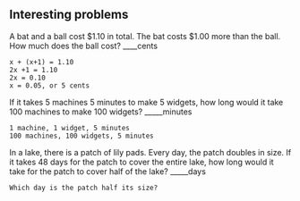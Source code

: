 ## Interesting problems

A bat and a ball cost $1.10 in total. The bat costs $1.00 more than the ball. How much does the ball cost? ____cents
 
```
x + (x+1) = 1.10
2x +1 = 1.10
2x = 0.10
x = 0.05, or 5 cents
```

If it takes 5 machines 5 minutes to make 5 widgets, how long would it take 100 machines to make 100 widgets? _____minutes

```
1 machine, 1 widget, 5 minutes
100 machines, 100 widgets, 5 minutes
```

In a lake, there is a patch of lily pads. Every day, the patch doubles in size. If it takes 48 days for the patch to cover the entire lake, how long would it take for the patch to cover half of the lake? _____days

```
Which day is the patch half its size?
```
